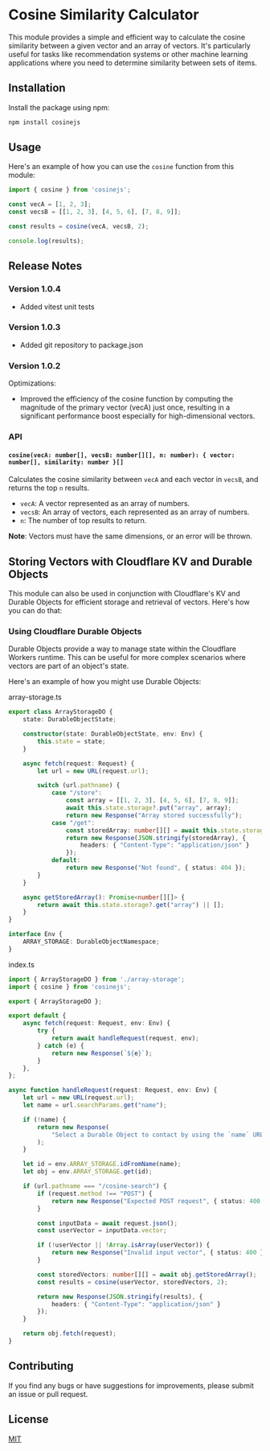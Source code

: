 # Cosine Similarity Calculator

This module provides a simple and efficient way to calculate the cosine similarity between a given vector and an array of vectors. It's particularly useful for tasks like recommendation systems or other machine learning applications where you need to determine similarity between sets of items.

## Installation

Install the package using npm:

```bash
npm install cosinejs
```

## Usage

Here's an example of how you can use the `cosine` function from this module:

```javascript
import { cosine } from 'cosinejs';

const vecA = [1, 2, 3];
const vecsB = [[1, 2, 3], [4, 5, 6], [7, 8, 9]];

const results = cosine(vecA, vecsB, 2);

console.log(results);
```

## Release Notes

### Version 1.0.4

- Added vitest unit tests

### Version 1.0.3

- Added git repository to package.json

### Version 1.0.2

Optimizations:
- Improved the efficiency of the cosine function by computing the magnitude of the primary vector (vecA) just once, resulting in a significant performance boost especially for high-dimensional vectors.

### API

#### `cosine(vecA: number[], vecsB: number[][], n: number): { vector: number[], similarity: number }[]`

Calculates the cosine similarity between `vecA` and each vector in `vecsB`, and returns the top `n` results.

- `vecA`: A vector represented as an array of numbers.
- `vecsB`: An array of vectors, each represented as an array of numbers.
- `n`: The number of top results to return.

**Note**: Vectors must have the same dimensions, or an error will be thrown.

## Storing Vectors with Cloudflare KV and Durable Objects

This module can also be used in conjunction with Cloudflare's KV and Durable Objects for efficient storage and retrieval of vectors. Here's how you can do that:

### Using Cloudflare Durable Objects

Durable Objects provide a way to manage state within the Cloudflare Workers runtime. This can be useful for more complex scenarios where vectors are part of an object's state.

Here's an example of how you might use Durable Objects:

array-storage.ts
```typescript
export class ArrayStorageDO {
    state: DurableObjectState;

    constructor(state: DurableObjectState, env: Env) {
        this.state = state;
    }

    async fetch(request: Request) {
        let url = new URL(request.url);

        switch (url.pathname) {
            case "/store":
                const array = [[1, 2, 3], [4, 5, 6], [7, 8, 9]];
                await this.state.storage?.put("array", array);
                return new Response("Array stored successfully");
            case "/get":
                const storedArray: number[][] = await this.state.storage?.get("array") || [];
                return new Response(JSON.stringify(storedArray), {
                    headers: { "Content-Type": "application/json" }
                });
            default:
                return new Response("Not found", { status: 404 });
        }
    }

    async getStoredArray(): Promise<number[][]> {
        return await this.state.storage?.get("array") || [];
    }
}

interface Env {
    ARRAY_STORAGE: DurableObjectNamespace;
}
```

index.ts
```typescript
import { ArrayStorageDO } from './array-storage';
import { cosine } from 'cosinejs';

export { ArrayStorageDO };

export default {
    async fetch(request: Request, env: Env) {
        try {
            return await handleRequest(request, env);
        } catch (e) {
            return new Response(`${e}`);
        }
    },
};

async function handleRequest(request: Request, env: Env) {
    let url = new URL(request.url);
    let name = url.searchParams.get("name");

    if (!name) {
        return new Response(
            "Select a Durable Object to contact by using the `name` URL query string parameter. e.g. ?name=ArrayStorage"
        );
    }

    let id = env.ARRAY_STORAGE.idFromName(name);
    let obj = env.ARRAY_STORAGE.get(id);

    if (url.pathname === "/cosine-search") {
        if (request.method !== "POST") {
            return new Response("Expected POST request", { status: 400 });
        }

        const inputData = await request.json();
        const userVector = inputData.vector;

        if (!userVector || !Array.isArray(userVector)) {
            return new Response("Invalid input vector", { status: 400 });
        }

        const storedVectors: number[][] = await obj.getStoredArray();
        const results = cosine(userVector, storedVectors, 2);

        return new Response(JSON.stringify(results), {
            headers: { "Content-Type": "application/json" }
        });
    }

    return obj.fetch(request);
}
```

## Contributing

If you find any bugs or have suggestions for improvements, please submit an issue or pull request.

## License

[MIT](LICENSE.md)
